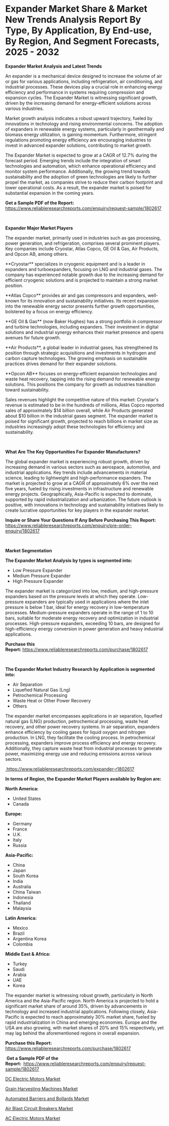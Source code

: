 <p><h1>Expander Market Share & Market New Trends Analysis Report By Type, By Application, By End-use, By Region, And Segment Forecasts, 2025 - 2032</h1></p><p><strong>Expander Market Analysis and Latest Trends</strong></p>
<p><p>An expander is a mechanical device designed to increase the volume of air or gas for various applications, including refrigeration, air conditioning, and industrial processes. These devices play a crucial role in enhancing energy efficiency and performance in systems requiring compression and expansion cycles. The Expander Market is witnessing significant growth, driven by the increasing demand for energy-efficient solutions across various industries.</p><p>Market growth analysis indicates a robust upward trajectory, fueled by innovations in technology and rising environmental concerns. The adoption of expanders in renewable energy systems, particularly in geothermally and biomass energy utilization, is gaining momentum. Furthermore, stringent regulations promoting energy efficiency are encouraging industries to invest in advanced expander solutions, contributing to market growth.</p><p>The Expander Market is expected to grow at a CAGR of 12.7% during the forecast period. Emerging trends include the integration of smart technologies and automation, which enhance operational efficiency and monitor system performance. Additionally, the growing trend towards sustainability and the adoption of green technologies are likely to further propel the market, as companies strive to reduce their carbon footprint and lower operational costs. As a result, the expander market is poised for substantial expansion in the coming years.</p></p>
<p><strong>Get a Sample PDF of the Report:&nbsp;</strong> <a href="https://www.reliableresearchreports.com/enquiry/request-sample/1802617?utm_campaign=7&utm_medium=2&utm_source=Github&utm_content=ia&utm_term=18022025&utm_id=expander">https://www.reliableresearchreports.com/enquiry/request-sample/1802617</a></p>
<p>&nbsp;</p>
<p><strong>Expander Major Market Players</strong></p>
<p><p>The expander market, primarily used in industries such as gas processing, power generation, and refrigeration, comprises several prominent players. Key companies include Cryostar, Atlas Copco, GE Oil & Gas, Air Products, and Opcon AB, among others. </p><p>**Cryostar** specializes in cryogenic equipment and is a leader in expanders and turboexpanders, focusing on LNG and industrial gases. The company has experienced notable growth due to the increasing demand for efficient cryogenic solutions and is projected to maintain a strong market position.</p><p>**Atlas Copco** provides air and gas compressors and expanders, well-known for its innovation and sustainability initiatives. Its recent expansion into the renewable energy sector presents further growth opportunities, bolstered by a focus on energy efficiency.</p><p>**GE Oil & Gas** (now Baker Hughes) has a strong portfolio in compressor and turbine technologies, including expanders. Their investment in digital solutions and industrial synergy enhances their market presence and opens avenues for future growth.</p><p>**Air Products**, a global leader in industrial gases, has strengthened its position through strategic acquisitions and investments in hydrogen and carbon capture technologies. The growing emphasis on sustainable practices drives demand for their expander solutions.</p><p>**Opcon AB** focuses on energy-efficient expansion technologies and waste heat recovery, tapping into the rising demand for renewable energy solutions. This positions the company for growth as industries transition toward sustainability.</p><p>Sales revenues highlight the competitive nature of this market: Cryostar's revenue is estimated to be in the hundreds of millions, Atlas Copco reported sales of approximately $14 billion overall, while Air Products generated about $10 billion in the industrial gases segment. The expander market is poised for significant growth, projected to reach billions in market size as industries increasingly adopt these technologies for efficiency and sustainability.</p></p>
<p>&nbsp;</p>
<p><strong>What Are The Key Opportunities For Expander Manufacturers?</strong></p>
<p><p>The global expander market is experiencing robust growth, driven by increasing demand in various sectors such as aerospace, automotive, and industrial applications. Key trends include advancements in material science, leading to lightweight and high-performance expanders. The market is projected to grow at a CAGR of approximately 6% over the next five years, fueled by rising investments in infrastructure and renewable energy projects. Geographically, Asia-Pacific is expected to dominate, supported by rapid industrialization and urbanization. The future outlook is positive, with innovations in technology and sustainability initiatives likely to create lucrative opportunities for key players in the expander market.</p></p>
<p><strong>Inquire or Share Your Questions If Any Before Purchasing This Report:</strong> <a href="https://www.reliableresearchreports.com/enquiry/pre-order-enquiry/1802617?utm_campaign=7&utm_medium=2&utm_source=Github&utm_content=ia&utm_term=18022025&utm_id=expander">https://www.reliableresearchreports.com/enquiry/pre-order-enquiry/1802617</a></p>
<p>&nbsp;</p>
<p><strong>Market Segmentation</strong></p>
<p><strong>The Expander Market Analysis by types is segmented into:</strong></p>
<p><ul><li>Low Pressure Expander</li><li>Medium Pressure Expander</li><li>High Pressure Expander</li></ul></p>
<p><p>The expander market is categorized into low, medium, and high-pressure expanders based on the pressure levels at which they operate. Low-pressure expanders are typically used in applications where the inlet pressure is below 1 bar, ideal for energy recovery in low-temperature processes. Medium-pressure expanders operate in the range of 1 to 10 bars, suitable for moderate energy recovery and optimization in industrial processes. High-pressure expanders, exceeding 10 bars, are designed for high-efficiency energy conversion in power generation and heavy industrial applications.</p></p>
<p><strong>Purchase this Report:&nbsp;</strong><a href="https://www.reliableresearchreports.com/purchase/1802617?utm_campaign=7&utm_medium=2&utm_source=Github&utm_content=ia&utm_term=18022025&utm_id=expander">https://www.reliableresearchreports.com/purchase/1802617</a></p>
<p>&nbsp;</p>
<p><strong>The Expander Market Industry Research by Application is segmented into:</strong></p>
<p><ul><li>Air Separation</li><li>Liquefied Natural Gas (Lng)</li><li>Petrochemical Processing</li><li>Waste Heat or Other Power Recovery</li><li>Others</li></ul></p>
<p><p>The expander market encompasses applications in air separation, liquefied natural gas (LNG) production, petrochemical processing, waste heat recovery, and other power recovery systems. In air separation, expanders enhance efficiency by cooling gases for liquid oxygen and nitrogen production. In LNG, they facilitate the cooling process. In petrochemical processing, expanders improve process efficiency and energy recovery. Additionally, they capture waste heat from industrial processes to generate power, maximizing energy use and reducing emissions across various sectors.</p></p>
<p><a href="https://www.reliableresearchreports.com/expander-r1802617?utm_campaign=7&utm_medium=2&utm_source=Github&utm_content=ia&utm_term=18022025&utm_id=expander">&nbsp;https://www.reliableresearchreports.com/expander-r1802617</a></p>
<p><strong>In terms of Region, the Expander Market Players available by Region are:</strong></p>
<p>
    <p> <strong> North America: </strong>
        <ul>
            <li>United States</li>
            <li>Canada</li>
        </ul>
        </p> 
    <p> <strong> Europe: </strong>
        <ul>
            <li>Germany</li>
            <li>France</li>
            <li>U.K.</li>
            <li>Italy</li>
            <li>Russia</li>
        </ul>
        </p> 
    <p> <strong> Asia-Pacific: </strong>
        <ul>
            <li>China</li>
            <li>Japan</li>
            <li>South Korea</li>
            <li>India</li>
            <li>Australia</li>
            <li>China Taiwan</li>
            <li>Indonesia</li>
            <li>Thailand</li>
            <li>Malaysia</li>
        </ul>
        </p> 
    <p> <strong> Latin America: </strong>
        <ul>
            <li>Mexico</li>
            <li>Brazil</li>
            <li>Argentina Korea</li>
            <li>Colombia</li>
        </ul>
        </p> 
    <p> <strong> Middle East & Africa: </strong>
        <ul>
            <li>Turkey</li>
            <li>Saudi</li>
            <li>Arabia</li>
            <li>UAE</li>
            <li>Korea</li>
        </ul>
    </p>
    </p>
<p><p>The expander market is witnessing robust growth, particularly in North America and the Asia-Pacific region. North America is projected to hold a significant market share of around 35%, driven by advancements in technology and increased industrial applications. Following closely, Asia-Pacific is expected to reach approximately 30% market share, fueled by rapid industrialization in China and emerging economies. Europe and the USA are also growing, with market shares of 20% and 15% respectively, yet may lag behind the aforementioned regions in overall expansion.</p></p>
<p><strong>Purchase this Report: </strong><a href="https://www.reliableresearchreports.com/purchase/1802617?utm_campaign=7&utm_medium=2&utm_source=Github&utm_content=ia&utm_term=18022025&utm_id=expander">https://www.reliableresearchreports.com/purchase/1802617</a></p>
<p>&nbsp;<strong>Get a Sample PDF of the Report:&nbsp;&nbsp;</strong><a href="https://www.reliableresearchreports.com/enquiry/request-sample/1802617?utm_campaign=7&utm_medium=2&utm_source=Github&utm_content=ia&utm_term=18022025&utm_id=expander">https://www.reliableresearchreports.com/enquiry/request-sample/1802617</a></p>
<p><strong></strong></p>
<p><p><a href="https://github.com/rahebeinum/Market-Research-Report-List-1/blob/main/dc-electric-motors-market.md?utm_campaign=7&utm_medium=2&utm_source=Github&utm_content=ia&utm_term=18022025&utm_id=expander">DC Electric Motors Market</a></p><p><a href="https://github.com/ajconndra/Market-Research-Report-List-1/blob/main/grain-harvesting-machines-market.md?utm_campaign=7&utm_medium=2&utm_source=Github&utm_content=ia&utm_term=18022025&utm_id=expander">Grain Harvesting Machines Market</a></p><p><a href="https://github.com/sapsaidamary/Market-Research-Report-List-1/blob/main/automated-barriers-and-bollards-market.md?utm_campaign=7&utm_medium=2&utm_source=Github&utm_content=ia&utm_term=18022025&utm_id=expander">Automated Barriers and Bollards Market</a></p><p><a href="https://github.com/vilehoaguy/Market-Research-Report-List-1/blob/main/air-blast-circuit-breakers-market.md?utm_campaign=7&utm_medium=2&utm_source=Github&utm_content=ia&utm_term=18022025&utm_id=expander">Air Blast Circuit Breakers Market</a></p><p><a href="https://github.com/ravenecashe/Market-Research-Report-List-1/blob/main/ac-electric-motors-market.md?utm_campaign=7&utm_medium=2&utm_source=Github&utm_content=ia&utm_term=18022025&utm_id=expander">AC Electric Motors Market</a></p></p>